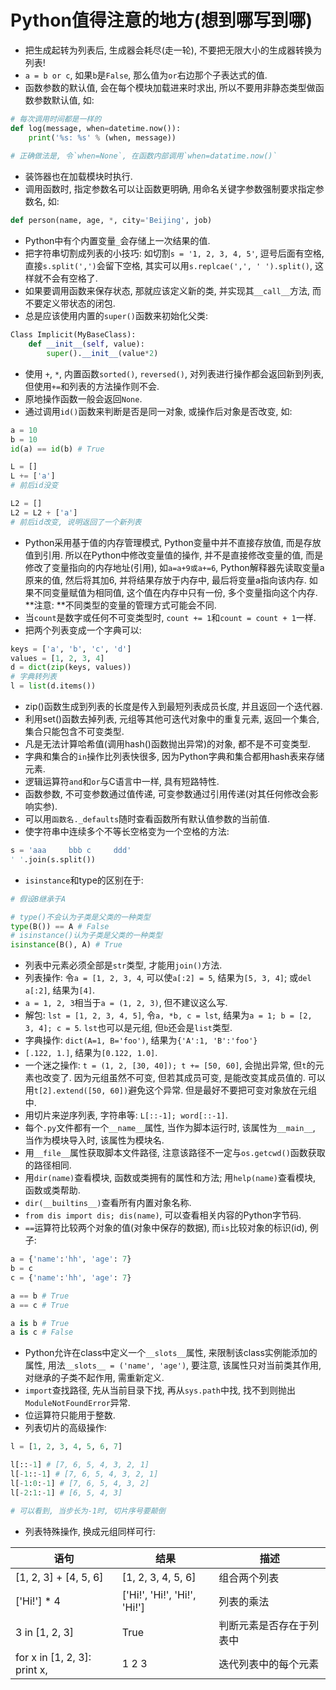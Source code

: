 # Python值得注意的地方(想到哪写到哪)

- 把生成起转为列表后, 生成器会耗尽(走一轮), 不要把无限大小的生成器转换为列表!
- `a = b or c`, 如果`b`是`False`, 那么值为`or`右边那个子表达式的值.
- 函数参数的默认值, 会在每个模块加载进来时求出, 所以不要用非静态类型做函数参数默认值, 如:

```python
# 每次调用时间都是一样的
def log(message, when=datetime.now()):
	print('%s: %s' % (when, message))
    
# 正确做法是, 令`when=None`, 在函数内部调用`when=datatime.now()`
```

- 装饰器也在加载模块时执行.
- 调用函数时, 指定参数名可以让函数更明确, 用命名关键字参数强制要求指定参数名, 如:

```python
def person(name, age, *, city='Beijing', job)
```

- Python中有个内置变量`_`会存储上一次结果的值.
- 把字符串切割成列表的小技巧: 如切割`s = '1, 2, 3, 4, 5'`, 逗号后面有空格, 直接`s.split(',')`会留下空格, 其实可以用`s.replcae(',', ' ').split()`, 这样就不会有空格了.
- 如果要调用函数来保存状态, 那就应该定义新的类, 并实现其`__call__`方法, 而不要定义带状态的闭包.
- 总是应该使用内置的`super()`函数来初始化父类:

```python
Class Implicit(MyBaseClass):
    def __init__(self, value):
        super().__init__(value*2)
```

- 使用 `+`, `*`, 内置函数`sorted()`, `reversed()`, 对列表进行操作都会返回新到列表, 但使用`+=`和列表的方法操作则不会.
- 原地操作函数一般会返回`None`.
- 通过调用`id()`函数来判断是否是同一对象, 或操作后对象是否改变, 如:

```python
a = 10
b = 10
id(a) == id(b) # True

L = []
L += ['a']
# 前后id没变

L2 = []
L2 = L2 + ['a']
# 前后id改变, 说明返回了一个新列表
```

- Python采用基于值的内存管理模式, Python变量中并不直接存放值, 而是存放值到引用. 所以在Python中修改变量值的操作, 并不是直接修改变量的值, 而是修改了变量指向的内存地址(引用), 如`a=a+9或a+=6`, Python解释器先读取变量a原来的值, 然后将其加6, 并将结果存放于内存中, 最后将变量a指向该内存. 如果不同变量赋值为相同值, 这个值在内存中只有一份, 多个变量指向这个内存. **注意: **不同类型的变量的管理方式可能会不同.
- 当`count`是数字或任何不可变类型时, `count += 1`和`count = count + 1`一样.
- 把两个列表变成一个字典可以:

```python
keys = ['a', 'b', 'c', 'd']
values = [1, 2, 3, 4]
d = dict(zip(keys, values))
# 字典转列表
l = list(d.items())
```

- zip()函数生成到列表的长度是传入到最短列表成员长度, 并且返回一个迭代器.
- 利用set()函数去掉列表, 元组等其他可迭代对象中的重复元素, 返回一个集合, 集合只能包含不可变类型.
- 凡是无法计算哈希值(调用hash()函数抛出异常)的对象, 都不是不可变类型.
- 字典和集合的`in`操作比列表快很多, 因为Python字典和集合都用hash表来存储元素.
- 逻辑运算符`and`和`or`与C语言中一样, 具有短路特性.
- 函数参数, 不可变参数通过值传递, 可变参数通过引用传递(对其任何修改会影响实参). 
- 可以用`函数名._defaults`随时查看函数所有默认值参数的当前值.
- 使字符串中连续多个不等长空格变为一个空格的方法:

```python
s = 'aaa     bbb c     ddd'
' '.join(s.split())
```

- `isinstance`和type的区别在于:

```python
# 假设B继承于A

# type()不会认为子类是父类的一种类型
type(B()) == A # False
# isinstance()认为子类是父类的一种类型
isinstance(B(), A) # True
```

- 列表中元素必须全部是`str`类型, 才能用`join()`方法.
- 列表操作: 令`a = [1, 2, 3, 4`, 可以使`a[:2] = 5`, 结果为`[5, 3, 4]`; 或`del a[:2]`, 结果为`[4]`.
- `a = 1, 2, 3`相当于`a = (1, 2, 3)`, 但不建议这么写.
- 解包: `lst = [1, 2, 3, 4, 5]`, 令`a, *b, c = lst`, 结果为`a = 1; b = [2, 3, 4]; c = 5`. `lst`也可以是元组, 但`b`还会是`list`类型.
- 字典操作: `dict(A=1, B='foo')`, 结果为`{'A':1, 'B':'foo'}`
- `[.122, 1.]`, 结果为`[0.122, 1.0]`.
- 一个迷之操作: `t = (1, 2, [30, 40]); t += [50, 60]`, 会抛出异常, 但`t`的元素也改变了. 因为元组虽然不可变, 但若其成员可变, 是能改变其成员值的. 可以用`t[2].extend([50, 60])`避免这个异常. 但是最好不要把可变对象放在元组中.
- 用切片来逆序列表, 字符串等: `L[::-1]; word[::-1]`.
- 每个`.py`文件都有一个`__name__`属性, 当作为脚本运行时, 该属性为`__main__`, 当作为模块导入时, 该属性为模块名.
- 用`__file__`属性获取脚本文件路径, 注意该路径不一定与`os.getcwd()`函数获取的路径相同.
- 用`dir(name)`查看模块, 函数或类拥有的属性和方法; 用`help(name)`查看模块, 函数或类帮助.
- `dir(__builtins__)`查看所有内置对象名称.
- `from dis import dis; dis(name)`, 可以查看相关内容的Python字节码.
- `==`运算符比较两个对象的值(对象中保存的数据), 而`is`比较对象的标识(id), 例子:


```python
a = {'name':'hh', 'age': 7}
b = c
c = {'name':'hh', 'age': 7}

a == b # True
a == c # True

a is b # True
a is c # False
```

-  Python允许在class中定义一个`__slots__`属性, 来限制该class实例能添加的属性, 用法`__slots__ = ('name', 'age')`, 要注意, 该属性只对当前类其作用, 对继承的子类不起作用, 需重新定义.
-  `import`查找路径, 先从当前目录下找, 再从`sys.path`中找, 找不到则抛出`ModuleNotFoundError`异常.
-  位运算符只能用于整数.
-  列表切片的高级操作:

```python
l = [1, 2, 3, 4, 5, 6, 7]

l[::-1] # [7, 6, 5, 4, 3, 2, 1]
l[-1::-1] # [7, 6, 5, 4, 3, 2, 1]
l[-1:0:-1] # [7, 6, 5, 4, 3, 2]
l[-2:1:-1] # [6, 5, 4, 3]

# 可以看到, 当步长为-1时, 切片序号要颠倒
```

- 列表特殊操作, 换成元组同样可行:

| 语句                         | 结果                         | 描述                     |
| ---------------------------- | ---------------------------- | ------------------------ |
| [1, 2, 3] + [4, 5, 6]        | [1, 2, 3, 4, 5, 6]           | 组合两个列表             |
| ['Hi!'] * 4                  | ['Hi!', 'Hi!', 'Hi!', 'Hi!'] | 列表的乘法               |
| 3 in [1, 2, 3]               | True                         | 判断元素是否存在于列表中 |
| for x in [1, 2, 3]: print x, | 1 2 3                        | 迭代列表中的每个元素     |

